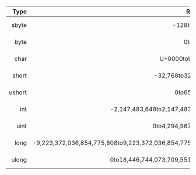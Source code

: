 Type|Range|Size
-:|-:|-:
sbyte|-128to127|Signed8-bit integer
byte|0to255|Unsigned8-bit integer
char|U+0000toU+ffff|Unicode16-bit character
short|-32,768to32,767|Signed16-bit integer
ushort|0to65,535|Unsigned16-bit integer
int|-2,147,483,648to2,147,483,647|Signed32-bit integer
uint|0to4,294,967,295|Unsigned32-bit integer
long|-9,223,372,036,854,775,808to9,223,372,036,854,775,807|Signed64-bit integer
ulong|0to18,446,744,073,709,551,615|Unsigned64-bit integer